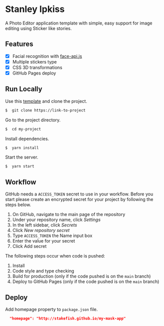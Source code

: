 # Stanley Ipkiss

A Photo Editor application template with simple, easy support for image editing using Sticker like stories.

## Features

- [x] Facial recognition with [face-api.js](https://github.com/justadudewhohacks/face-api.js/)
- [x] Multiple stickers type
- [x] CSS 3D transformations
- [x] GitHub Pages deploy

## Run Locally

Use this [template](https://github.com/stakefish/stanley-ipkiss/generate) and clone the project.

```bash
$  git clone https://link-to-project
```

Go to the project directory.

```bash
$  cd my-project
```

Install dependencies.

```bash
$  yarn install
```

Start the server.

```bash
$  yarn start
```

## Workflow

GitHub needs a `ACCESS_TOKEN` secret to use in your workflow.
Before you start please create an encrypted secret for your project by following the steps below.

1. On GitHub, navigate to the main page of the repository
2. Under your repository name, click _Settings_
3. In the left sidebar, click _Secrets_
4. Click _New repository secret_
5. Type `ACCESS_TOKEN` the Name input box
6. Enter the value for your secret
7. Click Add secret

The following steps occur when code is pushed:

1. Install
2. Code style and type checking
3. Build for production (only if the code pushed is on the `main` branch)
4. Deploy to GitHub Pages (only if the code pushed is on the `main` branch)

## Deploy

Add homepage property to `package.json` file.

```json
  "homepage": "http://stakefish.github.io/my-mask-app"
```
